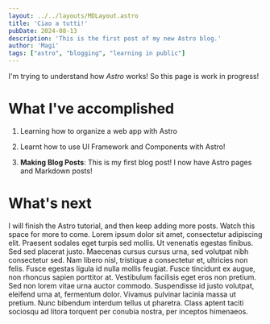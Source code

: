 ```yaml
---
layout: ../../layouts/MDLayout.astro
title: 'Ciao a tutti!'
pubDate: 2024-08-13
description: 'This is the first post of my new Astro blog.'
author: 'Magi'
tags: ["astro", "blogging", "learning in public"]
---
```


I'm trying to understand how _Astro_ works! So this page is work in progress!

# What I've accomplished

1. Learning how to organize a web app with Astro

2. Learnt how to use UI Framework and Components with Astro!

3. **Making Blog Posts**: This is my first blog post! I now have Astro pages and Markdown posts!

# What's next

I will finish the Astro tutorial, and then keep adding more posts. Watch this space for more to come.
Lorem ipsum dolor sit amet, consectetur
adipiscing elit. Praesent sodales eget
turpis sed mollis. Ut venenatis egestas
finibus. Sed sed placerat justo. Maecenas
cursus cursus urna, sed volutpat nibh
consectetur sed. Nam libero nisl, tristique
a consectetur et, ultricies non felis. Fusce
egestas ligula id nulla mollis feugiat.
Fusce tincidunt ex augue, non rhoncus sapien
porttitor at. Vestibulum facilisis eget eros
non pretium. Sed non lorem vitae urna auctor
commodo. Suspendisse id justo volutpat,
eleifend urna at, fermentum dolor. Vivamus
pulvinar lacinia massa ut pretium. Nunc
bibendum interdum tellus ut pharetra. Class
aptent taciti sociosqu ad litora torquent
per conubia nostra, per inceptos himenaeos.
